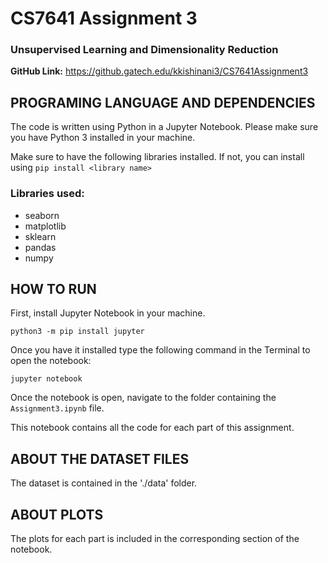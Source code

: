 # CS7641 Assignment 3

### Unsupervised Learning and Dimensionality Reduction

**GitHub Link:** https://github.gatech.edu/kkishinani3/CS7641Assignment3

## PROGRAMING LANGUAGE AND DEPENDENCIES

The code is written using Python in a Jupyter Notebook. Please make sure you have Python 3 installed in your machine.

Make sure to have the following libraries installed. If not, you can install using ```pip install <library name>```

### Libraries used:
- seaborn
- matplotlib
- sklearn
- pandas
- numpy

## HOW TO RUN

First, install Jupyter Notebook in your machine. 

```python3 -m pip install jupyter```

Once you have it installed type the following command in the Terminal to open the notebook:

```jupyter notebook```

Once the notebook is open, navigate to the folder containing the `Assignment3.ipynb` file.

This notebook contains all the code for each part of this assignment.

## ABOUT THE DATASET FILES

The dataset is contained in the './data' folder.

## ABOUT PLOTS

The plots for each part is included in the corresponding section of the notebook.